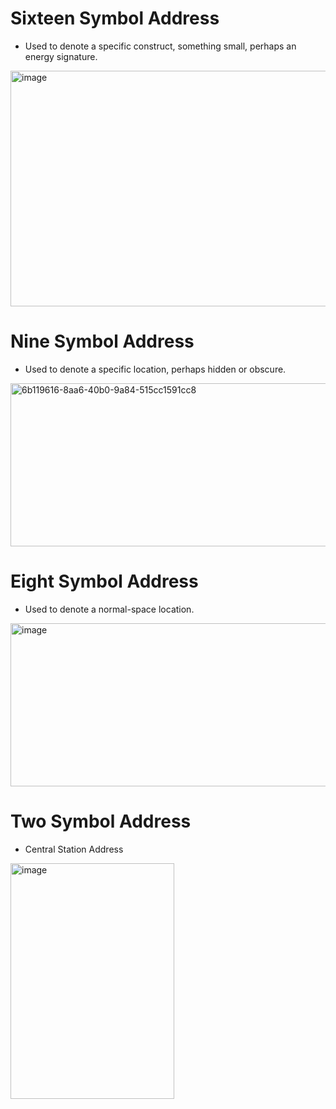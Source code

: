 # Sixteen Symbol Address

- Used to denote a specific construct, something small, perhaps an energy signature.

<img width="959" height="377" alt="image" src="https://github.com/user-attachments/assets/be359fd8-966e-4563-ac6e-5f7b01d67e20" />

# Nine Symbol Address

- Used to denote a specific location, perhaps hidden or obscure.

<img width="1076" height="261" alt="6b119616-8aa6-40b0-9a84-515cc1591cc8" src="https://github.com/user-attachments/assets/f17f452e-389c-416b-8e9b-73c9bbbfb596" />

# Eight Symbol Address

- Used to denote a normal-space location.

<img width="959" height="261" alt="image" src="https://github.com/user-attachments/assets/0cd424c9-8015-4008-8947-96114cf1c751" />


# Two Symbol Address

- Central Station Address

<img width="262" height="377" alt="image" src="https://github.com/user-attachments/assets/78872234-2613-4f4b-ba27-fc20a09408f3" />
